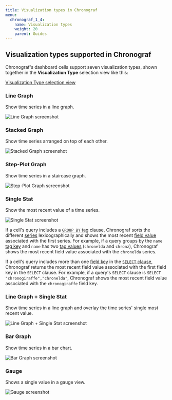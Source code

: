 ```yaml
---
title: Visualization types in Chronograf
menu:
  chronograf_1_4:
    name: Visualization types
    weight: 20
    parent: Guides
---
```


## Visualization types supported in Chronograf

Chronograf's dashboard cells support seven visualization types, shown together in the **Visualization Type** selection view like this:

[Visualization Type selection view](/img/chronograf/chrono-visualization-types.png)


### Line Graph
Show time series in a line graph.

![Line Graph screenshot](/img/chronograf/chrono-viz-line.png)

### Stacked Graph
Show time series arranged on top of each other.

![Stacked Graph screenshot](/img/chronograf/chrono-viz-stacked.png)

### Step-Plot Graph
Show time series in a staircase graph.

![Step-Plot Graph screenshot](/img/chronograf/chrono-viz-step.png)

### Single Stat
Show the most recent value of a time series.

![Single Stat screenshot](/img/chronograf/chrono-viz-single.png)

If a cell's query includes a [`GROUP BY` tag](/influxdb/latest/query_language/data_exploration/#group-by-tags) clause, Chronograf sorts the different [series](/influxdb/latest/concepts/glossary/#series) lexicographically and shows the most recent [field value](/influxdb/latest/concepts/glossary/#field-value) associated with the first series.
For example, if a query groups by the `name` [tag key](/influxdb/latest/concepts/glossary/#tag-key) and `name` has two [tag values](/influxdb/latest/concepts/glossary/#tag-value) (`chronelda` and `chronz`), Chronograf shows the most recent field value associated with the `chronelda` series.

If a cell's query includes more than one [field key](/influxdb/latest/concepts/glossary/#field-key) in the [`SELECT` clause](/influxdb/latest/query_language/data_exploration/#select-clause), Chronograf returns the most recent field value associated with the first field key in the `SELECT` clause.
For example, if a query's `SELECT` clause is `SELECT "chronogiraffe","chronelda"`, Chronograf shows the most recent field value associated with the `chronogiraffe` field key.

### Line Graph + Single Stat
Show time series in a line graph and overlay the time series' single most recent value.

![Line Graph + Single Stat screenshot](/img/chronograf/chrono-viz-linesingle.png)

### Bar Graph
Show time series in a bar chart.

![Bar Graph screenshot](/img/chronograf/chrono-viz-bar.png)

### Gauge
Shows a single value in a gauge view.

![Gauge screenshot](/img/chronograf/v1.4/gauge.png)
